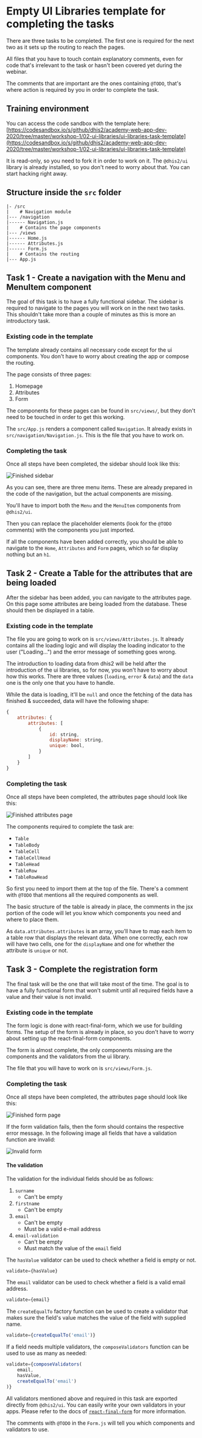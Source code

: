 # Empty UI Libraries template for completing the tasks

There are three tasks to be completed. The first one is required for the next
two as it sets up the routing to reach the pages.

All files that you have to touch contain explanatory comments, even for code
that's irrelevant to the task or hasn't been covered yet during the webinar.

The comments that are important are the ones containing `@TODO`, that's where
action is required by you in order to complete the task.

## Training environment

You can access the code sandbox with the template here:
[https://codesandbox.io/s/github/dhis2/academy-web-app-dev-2020/tree/master/workshop-1/02-ui-libraries/ui-libraries-task-template](https://codesandbox.io/s/github/dhis2/academy-web-app-dev-2020/tree/master/workshop-1/02-ui-libraries/ui-libraries-task-template)

It is read-only, so you need to fork it in order to work on it.
The `@dhis2/ui` library is already installed, so you don't need to worry about
that. You can start hacking right away.

## Structure inside the `src` folder

```
|- /src
|    # Navigation module
|--- /navigation
|------ Navigation.js
|    # Contains the page components
|--- /views
|------ Home.js
|------ Attributes.js
|------ Form.js
|    # Contains the routing
|--- App.js
```

## Task 1 - Create a navigation with the Menu and MenuItem component

The goal of this task is to have a fully functional sidebar.
The sidebar is required to navigate to the pages you will work on in the next
two tasks. This shouldn't take more than a couple of minutes as this is more an
introductory task.

### Existing code in the template

The template already contains all necessary code except for the ui components.
You don't have to worry about creating the app or compose the routing.

The page consists of three pages:

1. Homepage
1. Attributes
1. Form

The components for these pages can be found in `src/views/`, but they don't need
to be touched in order to get this working.

The `src/App.js` renders a component called `Navigation`. It already exists in
`src/navigation/Navigation.js`. This is the file that you have to work on.

### Completing the task

Once all steps have been completed, the sidebar should look like this:

![Finished sidebar](./assets/sidebar_finished.jpg)

As you can see, there are three menu items. These are already prepared in the
code of the navigation, but the actual components are missing.

You'll have to import both the `Menu` and the `MenuItem` components from
`@dhis2/ui`.

Then you can replace the placeholder elements (look for the `@TODO` comments)
with the components you just imported.

If all the components have been added correctly, you should be able to navigate
to the `Home`, `Attributes` and `Form` pages, which so far display nothing but
an `h1`.

## Task 2 - Create a Table for the attributes that are being loaded

After the sidebar has been added, you can navigate to the attributes page.
On this page some attributes are being loaded from the database. 
These should then be displayed in a table.

### Existing code in the template

The file you are going to work on is `src/views/Attributes.js`. It already
contains all the loading logic and will display the loading indicator to the
user ("Loading...") and the error message of something goes wrong.

The introduction to loading data from dhis2 will be held after the introduction
of the ui libraries, so for now, you won't have to worry about how this works.
There are three values (`loading`, `error` & `data`) and the `data` one is the
only one that you have to handle.

While the data is loading, it'll be `null` and once the fetching of the data
has finished & succeeded, data will have the following shape:

```js
{
    attributes: {
        attributes: [
            {
                id: string,
                displayName: string,
                unique: bool,
            }
        ]
    }
}
```

### Completing the task

Once all steps have been completed, the attributes page should look like this:

![Finished attributes page](./assets/finished_attributes_page.jpg)

The components required to complete the task are:

* `Table`
* `TableBody`
* `TableCell`
* `TableCellHead`
* `TableHead`
* `TableRow`
* `TableRowHead`

So first you need to import them at the top of the file. There's a comment with
`@TODO` that mentions all the required components as well.

The basic structure of the table is already in place, the comments in the jsx
portion of the code will let you know which components you need and where to
place them.

As `data.attributes.attributes` is an array, you'll have to map each item to a
table row that displays the relevant data. When one correctly, each row will
have two cells, one for the `displayName` and one for whether the attribute is
`unique` or not.

## Task 3 - Complete the registration form

The final task will be the one that will take most of the time.
The goal is to have a fully functional form that won't submit until all
required fields have a value and their value is not invalid.

### Existing code in the template

The form logic is done with react-final-form, which we use for building forms.
The setup of the form is already in place, so you don't have to worry about
setting up the react-final-form components.

The form is almost complete, the only components missing are the components
and the validators from the ui library.

The file that you will have to work on is `src/views/Form.js`.

### Completing the task

Once all steps have been completed, the attributes page should look like this:

![Finished form page](./assets/finished_form_page.jpg)

If the form validation fails, then the form should contains the respective
error message. In the following image all fields that have a validation
function are invalid:

![Invalid form](./assets/invalid_form.jpg)

#### The validation

The validation for the individual fields should be as follows:

1. `surname`
   * Can't be empty
1. `firstname`
   * Can't be empty
1. `email`
   * Can't be empty
   * Must be a valid e-mail address
1. `email-validation`
   * Can't be empty
   * Must match the value of the `email` field

The `hasValue` validator can be used to check whether a field is empty or not.

```jsx
validate={hasValue}
```

The `email` validator can be used to check whether a field is a valid email
address.

```jsx
validate={email}
```

The `createEqualTo` factory function can be used to create a validator that
makes sure the field's value matches the value of the field with supplied name.

```jsx
validate={createEqualTo('email')}
```

If a field needs multiple validators, the `composeValidators` function can be
used to use as many as needed:

```jsx
validate={composeValidators(
    email,
    hasValue,
    createEqualTo('email')
)}
```

All validators mentioned above and required in this task are exported directly
from `@dhis2/ui`. You can easily write your own validators in your apps. Please
refer to the docs of
[`react-final-form`](https://final-form.org/docs/react-final-form/getting-started)
for more information.

The comments with `@TODO` in the `Form.js` will tell you which components and
validators to use.
